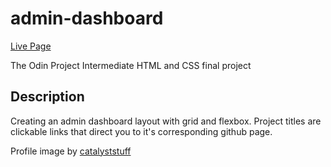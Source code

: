 # admin-dashboard

[Live Page](https://blee752.github.io/admin-dashboard/index.html)

The Odin Project Intermediate HTML and CSS final project

## Description ##
Creating an admin dashboard layout with grid and flexbox. Project titles are clickable links that direct you to it's corresponding github page.


Profile image by [catalyststuff](https://www.freepik.com/free-vector/cute-hamster-holding-cheek-cartoon-illustration_13037994.htm#query=chibi%20animal&position=1&from_view=keyword)
